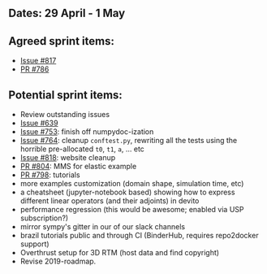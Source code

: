 ## Dates: 29 April - 1 May

## Agreed sprint items:
* [Issue #817](https://github.com/opesci/devito/issues/817)
* [PR #786](https://github.com/opesci/devito/pull/786)

## Potential sprint items:
- Review outstanding issues
- [Issue #639](https://github.com/opesci/devito/issues/639)
- [Issue #753](https://github.com/opesci/devito/issues/753): finish off numpydoc-ization
- [Issue #764](https://github.com/opesci/devito/issues/764): cleanup `conftest.py`, rewriting all the tests using the horrible pre-allocated `t0`, `t1`, `a`, ... etc
- [Issue #818](https://github.com/opesci/devito/issues/818): website cleanup
- [PR #804](https://github.com/opesci/devito/issues/804): MMS for elastic example
- [PR #798](https://github.com/opesci/devito/pull/798): tutorials
- more examples customization (domain shape, simulation time, etc)
- a cheatsheet (jupyter-notebook based) showing how to express different linear operators (and their adjoints) in devito
- performance regression (this would be awesome; enabled via USP subscription?)
- mirror sympy's gitter in our of our slack channels
- brazil tutorials public and through CI (BinderHub, requires repo2docker support)
- Overthrust setup for 3D RTM (host data and find copyright)
- Revise 2019-roadmap.